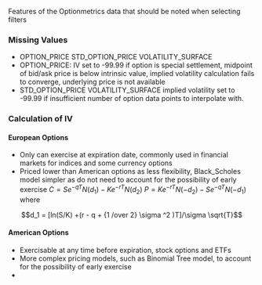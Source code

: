 Features of the Optionmetrics data that should be noted when selecting filters
### Missing Values
- OPTION_PRICE STD_OPTION_PRICE VOLATILITY_SURFACE
- OPTION_PRICE: IV set to -99.99 if option is special settlement, midpoint of bid/ask price is below intrinsic value, implied volatility calculation fails to converge, underlying price is not available
- STD_OPTION_PRICE VOLATILITY_SURFACE implied volatility set to -99.99 if insufficient number of option data points to interpolate with.

### Calculation of IV 
#### European Options 
- Only can exercise at expiration date, commonly used in financial markets for indices and some currency options
- Priced lower than American options as less flexibility, Black_Scholes model simpler as do not need to account for the possibility of early exercise
$C = Se^{-qT}N(d_1) - Ke^{-rT}N(d_2)$
$P = Ke^{-rT}N(-d_2) - Se^{-qT}N(-d_1)$
where

$$d_1 = [ln(S/K) +(r - q + {1 /over 2} \sigma ^2 )T]/\sigma \sqrt{T}$$
#### American Options 
- Exercisable at any time before expiration, stock options and ETFs
- More complex pricing models, such as Binomial Tree model, to account for the possibility of early exercise
- 
